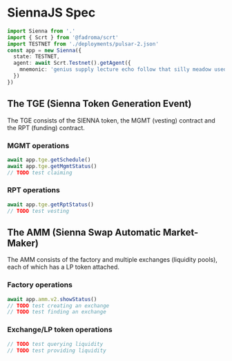 # SiennaJS Spec

```typescript
import Sienna from '.'
import { Scrt } from '@fadroma/scrt'
import TESTNET from './deployments/pulsar-2.json'
const app = new Sienna({
  state: TESTNET,
  agent: await Scrt.Testnet().getAgent({
    mnemonic: 'genius supply lecture echo follow that silly meadow used gym nerve together'
  })
})
```

## The TGE (Sienna Token Generation Event)

The TGE consists of the SIENNA token, the MGMT (vesting) contract and the RPT (funding) contract.

### MGMT operations

```typescript
await app.tge.getSchedule()
await app.tge.getMgmtStatus()
// TODO test claiming
```

### RPT operations

```typescript
await app.tge.getRptStatus()
// TODO test vesting
```

## The AMM (Sienna Swap Automatic Market-Maker)

The AMM consists of the factory and multiple exchanges (liquidity pools), each of which has a
LP token attached.

### Factory operations

```typescript
await app.amm.v2.showStatus()
// TODO test creating an exchange
// TODO test finding an exchange
```

### Exchange/LP token operations

```typescript
// TODO test querying liquidity
// TODO test providing liquidity
```
